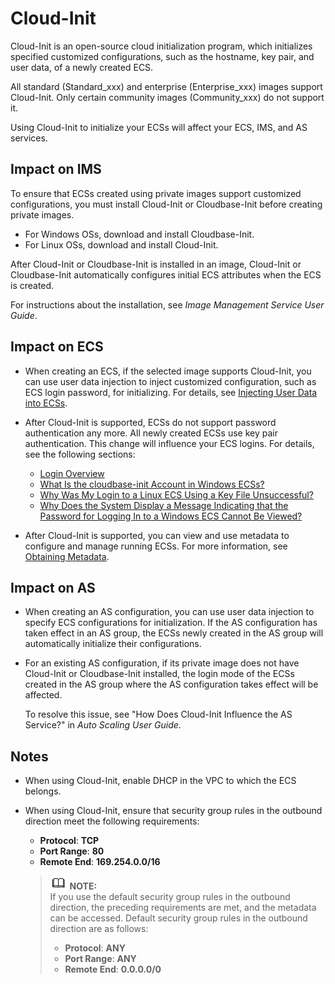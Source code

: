 # Cloud-Init<a name="EN-US_TOPIC_0048642616"></a>

Cloud-Init is an open-source cloud initialization program, which initializes specified customized configurations, such as the hostname, key pair, and user data, of a newly created ECS.

All standard \(Standard\_xxx\) and enterprise \(Enterprise\_xxx\) images support Cloud-Init. Only certain community images \(Community\_xxx\) do not support it.

Using Cloud-Init to initialize your ECSs will affect your ECS, IMS, and AS services.

## Impact on IMS<a name="section1150469610136"></a>

To ensure that ECSs created using private images support customized configurations, you must install Cloud-Init or Cloudbase-Init before creating private images.

-   For Windows OSs, download and install Cloudbase-Init.
-   For Linux OSs, download and install Cloud-Init.

After Cloud-Init or Cloudbase-Init is installed in an image, Cloud-Init or Cloudbase-Init automatically configures initial ECS attributes when the ECS is created.

For instructions about the installation, see  _Image Management Service User Guide_.

## Impact on ECS<a name="section2746706105950"></a>

-   When creating an ECS, if the selected image supports Cloud-Init, you can use user data injection to inject customized configuration, such as ECS login password, for initializing. For details, see  [Injecting User Data into ECSs](injecting-user-data-into-ecss.md).
-   After Cloud-Init is supported, ECSs do not support password authentication any more. All newly created ECSs use key pair authentication. This change will influence your ECS logins. For details, see the following sections:
    -   [Login Overview](login-overview-(linux).md)
    -   [What Is the cloudbase-init Account in Windows ECSs?](what-is-the-cloudbase-init-account-in-windows-ecss.md)
    -   [Why Was My Login to a Linux ECS Using a Key File Unsuccessful?](why-was-my-login-to-a-linux-ecs-using-a-key-file-unsuccessful.md)
    -   [Why Does the System Display a Message Indicating that the Password for Logging In to a Windows ECS Cannot Be Viewed?](why-does-the-system-display-a-message-indicating-that-the-password-for-logging-in-to-a-windows-ecs-c.md)

-   After Cloud-Init is supported, you can view and use metadata to configure and manage running ECSs. For more information, see  [Obtaining Metadata](obtaining-metadata.md).

## Impact on AS<a name="section4202207210118"></a>

-   When creating an AS configuration, you can use user data injection to specify ECS configurations for initialization. If the AS configuration has taken effect in an AS group, the ECSs newly created in the AS group will automatically initialize their configurations.
-   For an existing AS configuration, if its private image does not have Cloud-Init or Cloudbase-Init installed, the login mode of the ECSs created in the AS group where the AS configuration takes effect will be affected.

    To resolve this issue, see "How Does Cloud-Init Influence the AS Service?" in  _Auto Scaling User Guide_.


## Notes<a name="section44995720162019"></a>

-   When using Cloud-Init, enable DHCP in the VPC to which the ECS belongs.
-   When using Cloud-Init, ensure that security group rules in the outbound direction meet the following requirements:

    -   **Protocol**:  **TCP**
    -   **Port Range**:  **80**
    -   **Remote End**:  **169.254.0.0/16**

    >![](public_sys-resources/icon-note.gif) **NOTE:**   
    >If you use the default security group rules in the outbound direction, the preceding requirements are met, and the metadata can be accessed. Default security group rules in the outbound direction are as follows:  
    >-   **Protocol**:  **ANY**  
    >-   **Port Range**:  **ANY**  
    >-   **Remote End**:  **0.0.0.0/0**  



